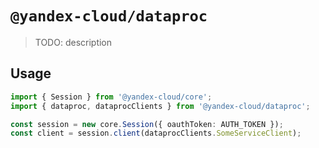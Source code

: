 # `@yandex-cloud/dataproc`

> TODO: description

## Usage

```ts
import { Session } from '@yandex-cloud/core';
import { dataproc, dataprocClients } from '@yandex-cloud/dataproc';

const session = new core.Session({ oauthToken: AUTH_TOKEN });
const client = session.client(dataprocClients.SomeServiceClient);

```

